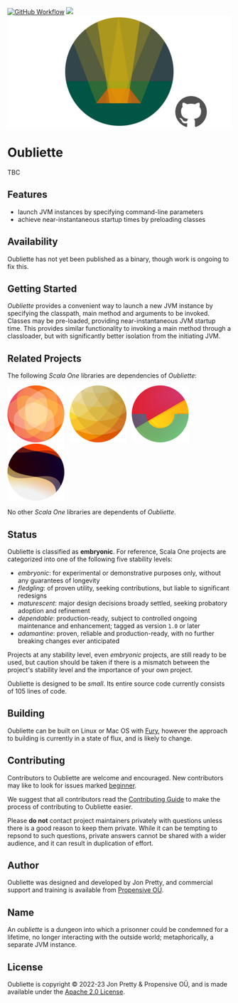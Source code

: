 [<img alt="GitHub Workflow" src="https://img.shields.io/github/actions/workflow/status/propensive/oubliette/main.yml?style=for-the-badge" height="24">](https://github.com/propensive/oubliette/actions)
[<img src="https://img.shields.io/discord/633198088311537684?color=8899f7&label=DISCORD&style=for-the-badge" height="24">](https://discord.gg/7b6mpF6Qcf)
<img src="/doc/images/github.png" valign="middle">

# Oubliette

TBC

## Features

- launch JVM instances by specifying command-line parameters
- achieve near-instantaneous startup times by preloading classes


## Availability

Oubliette has not yet been published as a binary, though work is ongoing to fix this.

## Getting Started

_Oubliette_ provides a convenient way to launch a new JVM instance by specifying the classpath, main method and
arguments to be invoked. Classes may be pre-loaded, providing near-instantaneous JVM startup time. This provides
similar functionality to invoking a main method through a classloader, but with significantly better isolation
from the initiating JVM.


## Related Projects

The following _Scala One_ libraries are dependencies of _Oubliette_:

[![Anticipation](https://github.com/propensive/anticipation/raw/main/doc/images/128x128.png)](https://github.com/propensive/anticipation/) &nbsp; [![Galilei](https://github.com/propensive/galilei/raw/main/doc/images/128x128.png)](https://github.com/propensive/galilei/) &nbsp; [![Guillotine](https://github.com/propensive/guillotine/raw/main/doc/images/128x128.png)](https://github.com/propensive/guillotine/) &nbsp; [![Imperial](https://github.com/propensive/imperial/raw/main/doc/images/128x128.png)](https://github.com/propensive/imperial/) &nbsp;

No other _Scala One_ libraries are dependents of _Oubliette_.

## Status

Oubliette is classified as __embryonic__. For reference, Scala One projects are
categorized into one of the following five stability levels:

- _embryonic_: for experimental or demonstrative purposes only, without any guarantees of longevity
- _fledgling_: of proven utility, seeking contributions, but liable to significant redesigns
- _maturescent_: major design decisions broady settled, seeking probatory adoption and refinement
- _dependable_: production-ready, subject to controlled ongoing maintenance and enhancement; tagged as version `1.0` or later
- _adamantine_: proven, reliable and production-ready, with no further breaking changes ever anticipated

Projects at any stability level, even _embryonic_ projects, are still ready to
be used, but caution should be taken if there is a mismatch between the
project's stability level and the importance of your own project.

Oubliette is designed to be _small_. Its entire source code currently consists
of 105 lines of code.

## Building

Oubliette can be built on Linux or Mac OS with [Fury](/propensive/fury), however
the approach to building is currently in a state of flux, and is likely to
change.

## Contributing

Contributors to Oubliette are welcome and encouraged. New contributors may like to look for issues marked
<a href="https://github.com/propensive/oubliette/labels/beginner">beginner</a>.

We suggest that all contributors read the [Contributing Guide](/contributing.md) to make the process of
contributing to Oubliette easier.

Please __do not__ contact project maintainers privately with questions unless
there is a good reason to keep them private. While it can be tempting to
repsond to such questions, private answers cannot be shared with a wider
audience, and it can result in duplication of effort.

## Author

Oubliette was designed and developed by Jon Pretty, and commercial support and training is available from
[Propensive O&Uuml;](https://propensive.com/).



## Name

An _oubliette_ is a dungeon into which a prisonner could be condemned for a lifetime, no longer interacting with the outside world; metaphorically, a separate JVM instance.

## License

Oubliette is copyright &copy; 2022-23 Jon Pretty & Propensive O&Uuml;, and is made available under the
[Apache 2.0 License](/license.md).
